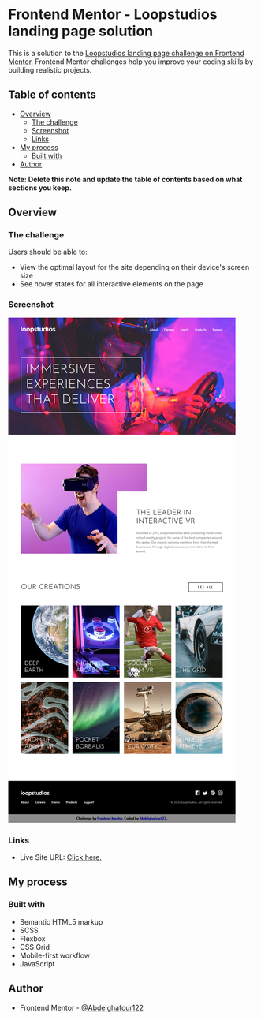 # Frontend Mentor - Loopstudios landing page solution

This is a solution to the [Loopstudios landing page challenge on Frontend Mentor](https://www.frontendmentor.io/challenges/loopstudios-landing-page-N88J5Onjw). Frontend Mentor challenges help you improve your coding skills by building realistic projects.

## Table of contents

- [Overview](#overview)
  - [The challenge](#the-challenge)
  - [Screenshot](#screenshot)
  - [Links](#links)
- [My process](#my-process)
  - [Built with](#built-with)
- [Author](#author)

**Note: Delete this note and update the table of contents based on what sections you keep.**

## Overview

### The challenge

Users should be able to:

- View the optimal layout for the site depending on their device's screen size
- See hover states for all interactive elements on the page

### Screenshot

![](./screenshot.png)

### Links

- Live Site URL: [Click here.](https://abdelghafour122.github.io/Loopstudios-Landing-page/)

## My process

### Built with

- Semantic HTML5 markup
- SCSS
- Flexbox
- CSS Grid
- Mobile-first workflow
- JavaScript

## Author

- Frontend Mentor - [@Abdelghafour122](https://www.frontendmentor.io/profile/Abdelghafour122)
